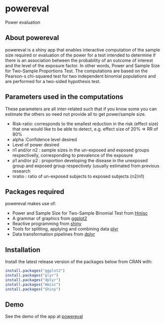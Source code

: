 # powereval
Power evaluation

## About powereval
powereval is a shiny app that enables interactive computation of the sample size required or evaluation of the power for a
test intended to determine if there is an association between the probability of an outcome of interest and the level of 
the exposure factor. In other words, Power and Sample Size for Two-Sample Proportions Test. The computations are based on 
the Pearson-s chi-squared test for two independent binomial populations and are performed for a two-sided hypothesis test. 

## Parameters used in the computations

These parameters are all inter-related such that if you know some you can estimate the others so need not provide all to 
get power/sample size.

* Risk-ratio: corresponds to the smallest reduction in the risk (effect size) that one would like to be able to detect, 
e.g. effect size of 20% => RR of 80%
* alpha :Confidence level desired
* Level of power desired
* n1 and/or n2 : sample sizes in the un-exposed and exposed groups respectivelly, corresponding to prevalence of the 
exposure
* p1 and/or p2 : proportion developing the disease in the unexposed group and exposed group respectively (usually 
estimated from previous research
* nratio : ratio of un-exposed subjects to exposed subjects (n2/n1)

## Packages required

powereval makes use of:
* Power and Sample Size for Two-Sample Binomial Test from [Hmisc](https://github.com/harrelfe/Hmisc.git)
* A grammar of graphics from [ggplot2](http://github.com/hadley/ggplot2)
* Reactive programming from [shiny](http://github.com/rstudio/shiny)
* Tools for splitting, applying and combining data [plyr](http://cran.r-project.org/web/packages/plyr/plyr.pdf)
* Data transformation pipelines from [dplyr](http://github.com/hadley/dplyr)

## Installation 

Install the latest release version  of the packages below from CRAN with:

```R
install.packages("ggplot2")
install.packages("plyr")
install.packages("dplyr")
install.packages("Hmisc")
install.packages("Shiny")
```
## Demo
See the demo of the app at [powereval](https://powereval.shinyapps.io/powereval/)